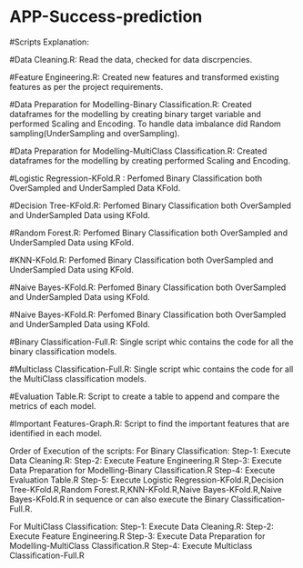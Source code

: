# APP-Success-prediction

#Scripts Explanation:

#Data Cleaning.R:
Read the data, checked for data discrpencies.

#Feature Engineering.R:
Created new features and transformed existing features as per the project requirements.

#Data Preparation for Modelling-Binary Classification.R:
Created dataframes for the modelling by creating binary target variable and performed Scaling and Encoding. To handle data imbalance did Random sampling(UnderSampling and overSampling).

#Data Preparation for Modelling-MultiClass Classification.R:
Created dataframes for the modelling by creating performed Scaling and Encoding.

#Logistic Regression-KFold.R :
Perfomed Binary Classification both OverSampled and UnderSampled Data KFold.

#Decision Tree-KFold.R:
Perfomed Binary Classification both OverSampled and UnderSampled Data using KFold.

#Random Forest.R:
Perfomed Binary Classification both OverSampled and UnderSampled Data using KFold.

#KNN-KFold.R:
Perfomed Binary Classification both OverSampled and UnderSampled Data using KFold.

#Naive Bayes-KFold.R:
Perfomed Binary Classification both OverSampled and UnderSampled Data using KFold.

#Naive Bayes-KFold.R:
Perfomed Binary Classification both OverSampled and UnderSampled Data using KFold.

#Binary Classification-Full.R:
Single script whic contains the code for all the binary classification models.

#Multiclass Classification-Full.R:
Single script whic contains the code for all the MultiClass classification models.

#Evaluation Table.R:
Script to create a table to append and compare the metrics of each model.

#Important Features-Graph.R:
Script to find the important features that are identified in each model.

Order of Execution of the scripts:
For Binary Classification:
Step-1: Execute Data Cleaning.R:
Step-2: Execute Feature Engineering.R
Step-3: Execute Data Preparation for Modelling-Binary Classification.R
Step-4: Execute Evaluation Table.R
Step-5: Execute Logistic Regression-KFold.R,Decision Tree-KFold.R,Random Forest.R,KNN-KFold.R,Naive Bayes-KFold.R,Naive Bayes-KFold.R in sequence or can also execute the Binary Classification-Full.R.

For MultiClass Classification:
Step-1: Execute Data Cleaning.R:
Step-2: Execute Feature Engineering.R
Step-3: Execute Data Preparation for Modelling-MultiClass Classification.R
Step-4: Execute Multiclass Classification-Full.R
  
